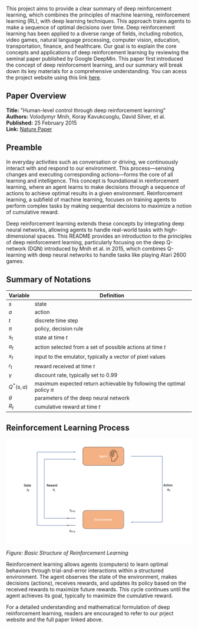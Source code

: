 This project aims to provide a clear summary of deep reinforcement learning, which combines the principles of machine learning, reinforcement learning (RL), with deep learning techniques. This approach trains agents to make a sequence of optimal decisions over time. Deep reinforcement learning has been applied to a diverse range of fields, including robotics, video games, natural language processing, computer vision, education, transportation, finance, and healthcare. Our goal is to explain the core concepts and applications of deep reinforcement learning by reviewing the seminal paper published by Google DeepMin. This paper first introduced the concept of deep reinforcement learning, and our summary will break down its key materials for a comprehensive understanding. You can acess the project website using this link [here](https://miaoyanchen.github.io).

## Paper Overview

**Title:** "Human-level control through deep reinforcement learning"  
**Authors:** Volodymyr Mnih, Koray Kavukcuoglu, David Silver, et al.  
**Published:** 25 February 2015  
**Link:** [Nature Paper](https://www.nature.com/articles/nature14236)

## Preamble

In everyday activities such as conversation or driving, we continuously interact with and respond to our environment. This process—sensing changes and executing corresponding actions—forms the core of all learning and intelligence. This concept is foundational in reinforcement learning, where an agent learns to make decisions through a sequence of actions to achieve optimal results in a given environment. Reinforcement learning, a subfield of machine learning, focuses on training agents to perform complex tasks by making sequential decisions to maximize a notion of cumulative reward.

Deep reinforcement learning extends these concepts by integrating deep neural networks, allowing agents to handle real-world tasks with high-dimensional spaces. This README provides an introduction to the principles of deep reinforcement learning, particularly focusing on the deep Q-network (DQN) introduced by Mnih et al. in 2015, which combines Q-learning with deep neural networks to handle tasks like playing Atari 2600 games.

## Summary of Notations

| Variable   | Definition                                                              |
|------------|-------------------------------------------------------------------------|
| $s$        | state                                                                   |
| $a$        | action                                                                  |
| $t$        | discrete time step                                                      |
| $\pi$      | policy, decision rule                                                   |
| $s_t$      | state at time $t$                                                       |
| $a_t$      | action selected from a set of possible actions at time $t$              |
| $x_t$      | input to the emulator, typically a vector of pixel values               |
| $r_t$      | reward received at time $t$                                             |
| $\gamma$   | discount rate, typically set to 0.99                                    |
| $Q^*(s,a)$ | maximum expected return achievable by following the optimal policy $\pi$|
| $\theta$   | parameters of the deep neural network                                   |
| $R_t$      | cumulative reward at time $t$                                           |

## Reinforcement Learning Process

![Visualization of Reinforcement Learning](docs/diagram.png)

*Figure: Basic Structure of Reinforcement Learning*

Reinforcement learning allows agents (computers) to learn optimal behaviors through trial-and-error interactions within a structured environment. The agent observes the state of the environment, makes decisions (actions), receives rewards, and updates its policy based on the received rewards to maximize future rewards. This cycle continues until the agent achieves its goal, typically to maximize the cumulative reward.

For a detailed understanding and mathematical formulation of deep reinforcement learning, readers are encouraged to refer to our prject website and the full paper linked above.
